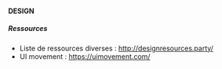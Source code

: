 #### DESIGN

##### Ressources
- Liste de ressources diverses : http://designresources.party/
- UI movement : https://uimovement.com/
